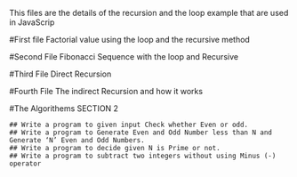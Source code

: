 This files are the details of the recursion and the loop example that are used in JavaScrip 

#First file 
    Factorial value using the loop and the recursive method

#Second File 
    Fibonacci Sequence with the loop and Recursive


#Third File 
    Direct Recursion

#Fourth File 
    The indirect Recursion and how it works 

 #The Algorithems SECTION 2
    
    ## Write a program to given input Check whether Even or odd.
    ## Write a program to Generate Even and Odd Number less than N and Generate ‘N’ Even and Odd Numbers.
    ## Write a program to decide given N is Prime or not.
    ## Write a program to subtract two integers without using Minus (-) operator
